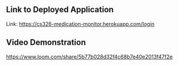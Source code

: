 ## Link to Deployed Application
Link: https://cs326-medication-monitor.herokuapp.com/login

## Video Demonstration
https://www.loom.com/share/5b77b028d32f4c68b7e40e2013f47f2e